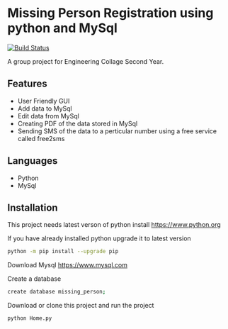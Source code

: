# Missing Person Registration using python and MySql


[![Build Status](https://travis-ci.org/joemccann/dillinger.svg?branch=master)](https://travis-ci.org/joemccann/dillinger)

A group project for Engineering Collage Second Year.

## Features

- User Friendly GUI
- Add data to MySql
- Edit data from MySql
- Creating PDF of the data stored in MySql
- Sending SMS of the data to a perticular number using a free service called free2sms

## Languages

- Python 
- MySql


## Installation

This project needs latest verson of python install
https://www.python.org

If you have already installed python upgrade it to latest version
```sh
python -m pip install --upgrade pip
```
Download Mysql 
https://www.mysql.com

Create a database
```sh
create database missing_person;
```
Download or clone this project and run the project

```sh
python Home.py
```

